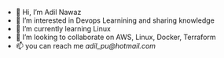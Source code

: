 - 👋 Hi, I’m Adil Nawaz
- 👀 I’m interested in Devops Learnining and sharing knowledge
- 🌱 I’m currently learning Linux
- 💞️ I’m looking to collaborate on AWS, Linux, Docker, Terraform
- 📫 you can reach me _adil_pu@hotmail.com_
